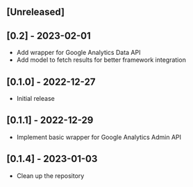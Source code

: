 ## [Unreleased]

## [0.2] - 2023-02-01

- Add wrapper for Google Analytics Data API
- Add model to fetch results for better framework integration

## [0.1.0] - 2022-12-27

- Initial release

## [0.1.1] - 2022-12-29
- Implement basic wrapper for Google Analytics Admin API

## [0.1.4] - 2023-01-03
- Clean up the repository

